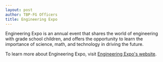 ```yaml
---
layout: post
author: TBP-FG Officers
title: Engineering Expo
---
```


Engineering Expo is an annual event that shares the world of engineering with grade school children, and offers the opportunity to learn the importance of science, math, and technology in driving the future.

To learn more about Engineering Expo, visit <a href="http://expo.eng.usf.edu/">Engineering Expo's website</a>.